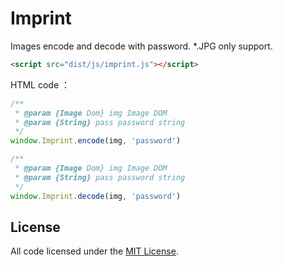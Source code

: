 # Imprint

Images encode and decode with password. \*.JPG only support.

```html
<script src="dist/js/imprint.js"></script>
```

HTML code ：

```javascript
/**
 * @param {Image Dom} img Image DOM
 * @param {String} pass password string
 */
window.Imprint.encode(img, 'password')

/**
 * @param {Image Dom} img Image DOM
 * @param {String} pass password string
 */
window.Imprint.decode(img, 'password')
```

## License

All code licensed under the
[MIT License](http://www.opensource.org/licenses/mit-license.php).
